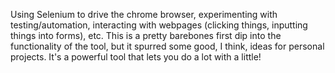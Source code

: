 Using Selenium to drive the chrome browser, experimenting with testing/automation, interacting with webpages (clicking things, inputting things into forms), etc.
This is a pretty barebones first dip into the functionality of the tool, but it spurred some good, I think, ideas for personal projects. 
It's a powerful tool that lets you do a lot with a little!
